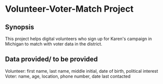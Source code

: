 # Volunteer-Voter-Match Project

## Synopsis

This project helps digital volunteers who sign up for Karen's campaign in Michigan to match with voter data in the district. 

## Data provided/ to be provided

Volunteer: first name, last name, middle initial, date of birth, political interest
Voter: name, age, location, phone number, date last contacted


